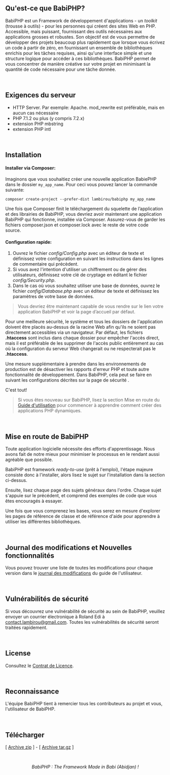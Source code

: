 ## Qu'est-ce que BabiPHP?

BabiPHP est un Framework de développement d'applications - un <i>toolkit</i> (trousse à outils) - pour les personnes qui créent des sites Web en PHP. Accessible, mais puissant, fournissant des outils nécessaires aux applications grosses et robustes. Son objectif est de vous permettre de développer des projets beaucoup plus rapidement que lorsque vous écrivez un code à partir de zéro, en fournissant un ensemble de bibliothèques enrichis pour les tâches requises, ainsi qu'une interface simple et une structure logique pour accéder à ces bibliothèques. BabiPHP permet de vous concentrer de manière créative sur votre projet en minimisant la quantité de code nécessaire pour une tâche donnée.

<br>

## Exigences du serveur

* HTTP Server. Par exemple: Apache. mod_rewrite est préférable, mais en aucun cas nécessaire
* PHP 7.1.2 ou plus (y compris 7.2.x)
* extension PHP mbstring
* extension PHP intl

<br>

## Installation

#### Installer via Composer:

Imaginons que vous souhaitiez créer une nouvelle application BabiePHP dans le dossier `my_app_name`. Pour ceci vous pouvez lancer la commande suivante:

```
composer create-project --prefer-dist lambirou/babiphp my_app_name
```

Une fois que Composer finit le téléchargement du squelette de l’application et des librairies de BabiPHP, vous devriez avoir maintenant une application BabiPHP qui fonctionne, installée via Composer. Assurez-vous de garder les fichiers composer.json et composer.lock avec le reste de votre code source.

#### Configuration rapide:

<ol>
<li>Ouvrez le fichier <i>config/Config.php</i> avec un éditeur de texte et définissez votre configuration en suivant les instructions dans les lignes de commentaire qui précèdent.</li>
<li>Si vous avez l'intention d'utiliser un chiffrement ou de gérer des utilisateurs, définissez votre clé de cryptage en éditant le fichier <i>config/Security.php</i>.</li>
<li>Dans le cas où vous souhaitez utiliser une base de données, ouvrez le fichier <i>config/Database.php</i> avec un éditeur de texte et définissez les paramètres de votre base de données.</li>
</ol>

> Vous devriez être maintenant capable de vous rendre sur le lien votre application BabiPHP et voir la page d’accueil par défaut.

Pour une meilleure sécurité, le système et tous les dossiers de l'application doivent être placés au-dessus de la racine Web afin qu'ils ne soient pas directement accessibles via un navigateur. Par défaut, les fichiers <b>.htaccess</b> sont inclus dans chaque dossier pour empêcher l'accès direct, mais il est préférable de les supprimer de l'accès public entièrement au cas où la configuration du serveur Web changerait ou ne respecterait pas le <b>.htaccess</b>.

Une mesure supplémentaire à prendre dans les environnements de production est de désactiver les rapports d'erreur PHP et toute autre fonctionnalité de développement. Dans BabiPHP, cela peut se faire en suivant les configurations décrites sur la page de sécurité .

C'est tout!

> Si vous êtes nouveau sur BabiPHP, lisez la section Mise en route du [Guide d'utilisation](https://lambirou.github.io/babiphp/#/) pour commencer à apprendre comment créer des applications PHP dynamiques.

<br>

## Mise en route de BabiPHP

Toute application logicielle nécessite des efforts d'apprentissage. Nous avons fait de notre mieux pour minimiser le processus en le rendant aussi agréable que possible.

BabiPHP est framework <i>ready-to-use</i> (prêt à l'emploi), l'étape majeure consiste donc à l'installer, alors lisez le sujet sur l'installation dans la section ci-dessus.

Ensuite, lisez chaque page des sujets généraux dans l'ordre. Chaque sujet s'appuie sur le précédent, et comprend des exemples de code que vous êtes encouragés à essayer.

Une fois que vous comprenez les bases, vous serez en mesure d'explorer les pages de référence de classe et de référence d'aide pour apprendre à utiliser les différentes bibliothèques.

<br>

## Journal des modifications et Nouvelles fonctionnalités

Vous pouvez trouver une liste de toutes les modifications pour chaque version dans le <a href="https://github.com/lambirou/babiphp/blob/master/docs/CHANGELOG.md">journal des modifications</a> du guide de l'utilisateur.

<br>

## Vulnérabilités de sécurité

Si vous découvrez une vulnérabilité de sécurité au sein de BabiPHP, veuillez envoyer un courrier électronique à Roland Edi à contact.lambirou@gmail.com. Toutes les vulnérabilités de sécurité seront traitées rapidement.

<br>

## License

Consultez le [Contrat de Licence](/license).

<br>

## Reconnaissance

L'équipe BabiPHP tient à remercier tous les contributeurs au projet et vous, l'utilisateur de BabiPHP.

<br>

## Télécharger

[ [Archive zip](https://github.com/lambirou/babiphp/archive/master.zip) ] -
[ [Archive tar.gz](https://github.com/lambirou/babiphp/archive/master.tar.gz) ]

<br>

<p align="center">
<i>BabiPHP : The Framework Made in Babi (Abidjan) !</i>
</p>
